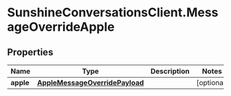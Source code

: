 # SunshineConversationsClient.MessageOverrideApple

## Properties

Name | Type | Description | Notes
------------ | ------------- | ------------- | -------------
**apple** | [**AppleMessageOverridePayload**](AppleMessageOverridePayload.md) |  | [optional] 



